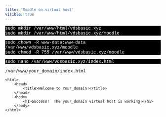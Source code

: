 ```yaml
---
title: 'Moodle on virtual host'
visible: true
---
```


 <p style="font-family:Courier; color:white; background-color:black;">
sudo mkdir /var/www/html/vdsbasic.xyz <br>
sudo mkdir /var/www/html/vdsbasic.xyz/moodle <br>
</p>

<p style="font-family:Courier; color:white; background-color:black;">
sudo chown -R www-data:www-data /var/www/vdsbasic.xyz/moodle<br>
sudo chmod -R 755 /var/www/vdsbasic.xyz/moodle<br>
</p>

<p style="font-family:Courier; color:white; background-color:black;">
sudo nano /var/www/vdsbasic.xyz/index.html
</p>


<kbd>
/var/www/your_domain/index.html</div><pre class="code-pre "><code>&lt;html&gt;
    &lt;head&gt;
        &lt;title&gt;Welcome to <span class="highlight">Your_domain</span>!&lt;/title&gt;
    &lt;/head&gt;
    &lt;body&gt;
        &lt;h1&gt;Success!  The <span class="highlight">your_domain</span> virtual host is working!&lt;/h1&gt;
    &lt;/body&gt;
&lt;/html&gt;
</kbd>    
  
